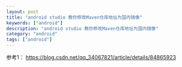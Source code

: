 ```yaml
---
layout: post
title: "android studio 教你修改Maven仓库地址为国内镜像"
keywords: ["android"]
description: "android studio 教你修改Maven仓库地址为国内镜像"
category: "android"
tags: ["android"]
---
```


参考1：
https://blog.csdn.net/qq_34067821/article/details/84865923